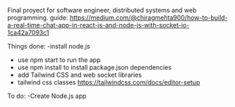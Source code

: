 Final proyect for software engineer, distributed systems and web programming. 
guide: https://medium.com/@chiragmehta900/how-to-build-a-real-time-chat-app-in-react-js-and-node-js-with-socket-io-1ca42a7093c1

Things done: 
-install node.js
- use npm start to run the app 
- use npm install to install package.json dependencies
- add Tailwind CSS and web socket libraries 
- tailwind css classes  https://tailwindcss.com/docs/editor-setup

To do:
-Create Node.js app
